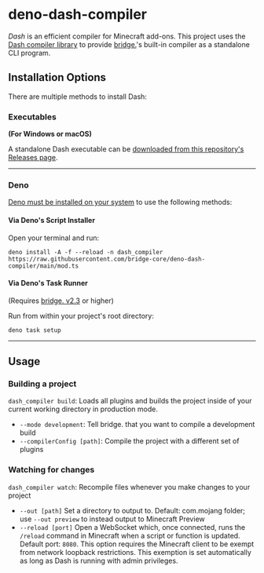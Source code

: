 # deno-dash-compiler

_Dash_ is an efficient compiler for Minecraft add-ons. This project uses the
[Dash compiler library](https://github.com/bridge-core/dash-compiler) to provide
[bridge.](https://github.com/bridge-core/editor/)'s built-in compiler as a standalone CLI program.

## Installation Options

There are multiple methods to install Dash:

### Executables

**(For Windows or macOS)**

A standalone Dash executable can be [downloaded from this repository's
Releases page](https://github.com/bridge-core/deno-dash-compiler/releases).

---

### Deno

[Deno must be installed on your system](https://deno.land/#installation) to use the following methods:

#### Via Deno's Script Installer

Open your terminal and run:

```shell
deno install -A -f --reload -n dash_compiler https://raw.githubusercontent.com/bridge-core/deno-dash-compiler/main/mod.ts
```

#### Via Deno's Task Runner

(Requires [bridge. v2.3](https://github.com/bridge-core/editor/releases) or higher)

Run from within your project's root directory:

```shell
deno task setup
```

---

## Usage

### Building a project

`dash_compiler build`: Loads all plugins and builds the project inside of your
current working directory in production mode.

- `--mode development`: Tell bridge. that you want to compile a development
  build
- `--compilerConfig [path]`: Compile the project with a different set of plugins

### Watching for changes

`dash_compiler watch`: Recompile files whenever you make changes to your project

- `--out [path]` Set a directory to output to. Default: com.mojang folder; use
  `--out preview` to instead output to Minecraft Preview
- `--reload [port]` Open a WebSocket which, once connected, runs the `/reload`
  command in Minecraft when a script or function is updated. Default port:
  `8080`. This option requires the Minecraft client to be exempt from network
  loopback restrictions. This exemption is set automatically as long as Dash is
  running with admin privileges.
